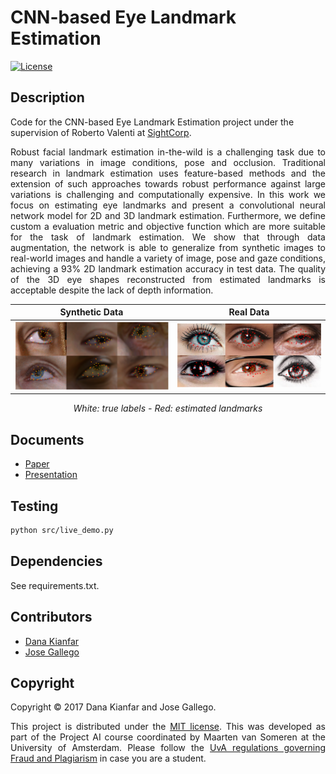 # CNN-based Eye Landmark Estimation

[![License](http://img.shields.io/:license-mit-blue.svg)](LICENSE)

## Description

Code for the CNN-based Eye Landmark Estimation project under the supervision of Roberto Valenti at [SightCorp](http://sightcorp.com).


<p align="justify">
  Robust facial landmark estimation in-the-wild is a challenging task due to many variations in image conditions, pose and occlusion. Traditional research in landmark estimation uses feature-based methods and the extension of such approaches towards robust performance against large variations is challenging and computationally expensive. In this work we focus on estimating eye landmarks and present a convolutional neural network model for 2D and 3D landmark estimation. Furthermore, we define custom a evaluation metric and objective function which are more suitable for the task of landmark estimation. We show that through data augmentation, the network is able to generalize from synthetic images to real-world images and handle a variety of image, pose and gaze conditions, achieving a 93% 2D landmark estimation accuracy in test data. The quality of the 3D eye shapes reconstructed from estimated landmarks is acceptable despite the lack of depth information.
</p>


Synthetic Data             |  Real Data
:-------------------------:|:-------------------------:
<img src="img/synth_results.png" width="400" />  |  <img src="img/real_results.png" width="400" />

<p align="center"> 
  <i> White: true labels - Red: estimated landmarks </i>
</p>


## Documents
- [Paper](documents/report.pdf)
- [Presentation](documents/presentation.pdf)

## Testing
```bash
python src/live_demo.py
```
## Dependencies

See requirements.txt.

## Contributors

- [Dana Kianfar](https://github.com/danakianfar)
- [Jose Gallego](https://github.com/jgalle29)

## Copyright

Copyright © 2017 Dana Kianfar and Jose Gallego.

<p align="justify">
This project is distributed under the <a href="LICENSE">MIT license</a>. This was developed as part of the Project AI course coordinated by Maarten van Someren at the University of Amsterdam. Please follow the <a href="http://student.uva.nl/en/az/content/plagiarism-and-fraud/plagiarism-and-fraud.html">UvA regulations governing Fraud and Plagiarism</a> in case you are a student.
</p>
